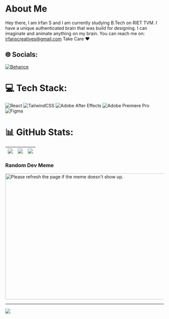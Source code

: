 # About Me
Hey there, I am Irfan S and I am currently studying B.Tech on RIET TVM.
I have a unique authenticated brain that was build for designing.
I can imaginate and animate anything on my brain.
You can reach me on: irfanscreatives@gmail.com
Take Care ♥

## 🌐 Socials:
[![Behance](https://img.shields.io/badge/Behance-1769ff?logo=behance&logoColor=white)](https://www.behance.net/irfansalim4) 
# 💻 Tech Stack:
![React](https://img.shields.io/badge/react_native-%2320232a.svg?style=for-the-badge&logo=react&logoColor=%2361DAFB) ![TailwindCSS](https://img.shields.io/badge/tailwindcss-%2338B2AC.svg?style=for-the-badge&logo=tailwind-css&logoColor=white) ![Adobe After Effects](https://img.shields.io/badge/Adobe%20After%20Effects-9999FF.svg?style=for-the-badge&logo=Adobe%20After%20Effects&logoColor=white) ![Adobe Premiere Pro](https://img.shields.io/badge/Adobe%20Premiere%20Pro-9999FF.svg?style=for-the-badge&logo=Adobe%20Premiere%20Pro&logoColor=white) 	![Figma](https://img.shields.io/badge/figma-%23F24E1E.svg?style=for-the-badge&logo=figma&logoColor=white)
# 📊 GitHub Stats:
| ![](https://github-readme-stats.vercel.app/api?username=irfannnx&theme=dark&hide_border=true&include_all_commits=true&count_private=true) | ![](https://github-readme-streak-stats.herokuapp.com/?user=irfannnx&theme=dark&hide_border=true) | ![](https://github-readme-stats.vercel.app/api/top-langs/?username=irfannnx&theme=dark&hide_border=true&include_all_commits=true&count_private=true&layout=compact) |
|:-:|:-:|:-:|



### Random Dev Meme
<img src='https://randommeme-five.vercel.app/' title="Meme" alt="Please refresh the page if the meme doesn't show up." width="512px" height = "400px !important"/>

---
[![](https://visitcount.itsvg.in/api?id=BladedShip&icon=8&color=10)](https://visitcount.itsvg.in)

